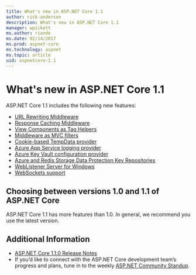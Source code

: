 ```yaml
---
title: What's new in ASP.NET Core 1.1
author: rick-anderson
description: What's new in ASP.NET Core 1.1
manager: wpickett
ms.author: riande
ms.date: 02/14/2017
ms.prod: aspnet-core
ms.technology: aspnet
ms.topic: article
uid: aspnetcore-1.1
---
```


# What's new in ASP.NET Core 1.1

ASP.NET Core 1.1 includes the following new features:

- [URL Rewriting Middleware](xref:fundamentals/url-rewriting)
- [Response Caching Middleware](xref:performance/caching/middleware)
- [View Components as Tag Helpers](xref:mvc/views/view-components#invoking-a-view-component-as-a-tag-helper)
- [Middleware as MVC filters](xref:mvc/controllers/filters#using-middleware-in-the-filter-pipeline)
- [Cookie-based TempData provider](xref:fundamentals/app-state#tempdata)
- [Azure App Service logging provider](xref:fundamentals/logging/index#appservice)
- [Azure Key Vault configuration provider](xref:security/key-vault-configuration)
- [Azure and Redis Storage Data Protection Key Repositories](xref:security/data-protection/implementation/key-storage-providers#azure-and-redis)
- [WebListener Server for Windows](xref:fundamentals/servers/weblistener)
- [WebSockets support](xref:fundamentals/websockets)

## Choosing between versions 1.0 and 1.1 of ASP.NET Core

ASP.NET Core 1.1 has more features than 1.0. In general, we recommend you use the latest version.

## Additional Information

- [ASP.NET Core 1.1.0 Release Notes](https://github.com/aspnet/Home/releases/tag/1.1.0)
- If you’d like to connect with the ASP.NET Core development team’s progress and plans, tune in to the weekly [ASP.NET Community Standup](https://live.asp.net/).
